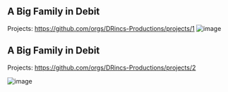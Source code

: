 ## A Big Family in Debit
Projects: https://github.com/orgs/DRincs-Productions/projects/1
![image](https://user-images.githubusercontent.com/67595890/212488654-6a435e5f-0270-40ad-b37d-ac4f31c2e8d8.png)

## A Big Family in Debit
Projects: https://github.com/orgs/DRincs-Productions/projects/2

![image](https://user-images.githubusercontent.com/67595890/212488765-10a26a4d-a64a-41d1-a978-897111e9d446.png)
